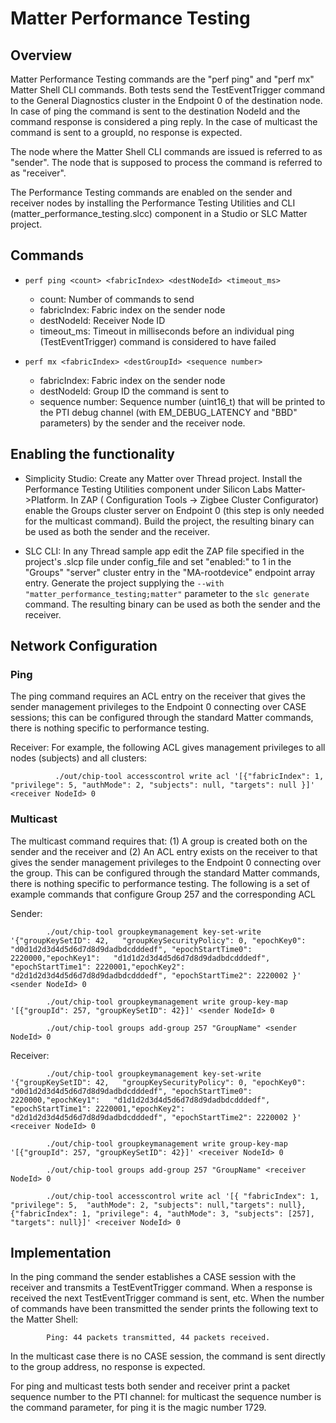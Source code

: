 # Matter Performance Testing

## Overview

Matter Performance Testing commands are the "perf ping" and "perf mx" Matter Shell CLI commands. Both tests send the TestEventTrigger command to the General Diagnostics cluster in the Endpoint 0 of the destination node. In case of ping the command is sent to the destination NodeId and the command response is considered a ping reply. In the case of multicast the command is sent to a groupId, no response is expected.

The node where the Matter Shell CLI commands are issued is referred to as "sender". The node that is supposed to process the command is referred to as "receiver".

The Performance Testing commands are enabled on the sender and receiver nodes by installing the Performance Testing Utilities and CLI (matter_performance_testing.slcc) component in a Studio or SLC Matter project.

## Commands
-   `perf ping <count> <fabricIndex> <destNodeId> <timeout_ms>`
    - count: Number of commands to send
    - fabricIndex: Fabric index on the sender node
    - destNodeId:  Receiver Node ID
    - timeout_ms: Timeout in milliseconds before an individual ping (TestEventTrigger) command is considered to have failed

-   `perf mx <fabricIndex> <destGroupId> <sequence number>`
    - fabricIndex: Fabric index on the sender node
    - destNodeId:  Group ID the command is sent to
    - sequence number: Sequence number (uint16_t) that will be printed to the PTI debug channel (with EM_DEBUG_LATENCY and "BBD" parameters) by the sender and the receiver node.

## Enabling the functionality

- Simplicity Studio: Create any Matter over Thread project. Install the Performance Testing Utilities component under Silicon Labs Matter->Platform. In ZAP ( Configuration Tools -> Zigbee Cluster Configurator) enable the Groups cluster server on Endpoint 0 (this step is only needed for the multicast command). Build the project, the resulting binary can be used as both the sender and the receiver.

- SLC CLI: In any Thread sample app edit the ZAP file specified in the project's .slcp file under config_file and set "enabled:" to 1 in the "Groups" "server" cluster entry in the "MA-rootdevice" endpoint array entry. Generate the project supplying the `--with "matter_performance_testing;matter"` parameter to the `slc generate` command. The resulting binary can be used as both the sender and the receiver.

## Network Configuration
### Ping
The ping command requires an ACL entry on the receiver that gives the sender management privileges to the Endpoint 0 connecting over CASE sessions; this can be configured through the standard Matter commands, there is nothing specific to performance testing.

Receiver:
For example, the following ACL gives management privileges to all nodes (subjects) and all clusters:

              ./out/chip-tool accesscontrol write acl '[{"fabricIndex": 1, "privilege": 5, "authMode": 2, "subjects": null, "targets": null }]' <receiver NodeId> 0

### Multicast
The multicast command requires that: (1) A group is created both on the sender and the receiver and (2) An ACL entry exists on the receiver to that gives the sender management privileges to the Endpoint 0 connecting over the group. This can be configured through the standard Matter commands, there is nothing specific to performance testing. The following is a set of example commands that configure Group 257 and the corresponding ACL


Sender:

            ./out/chip-tool groupkeymanagement key-set-write '{"groupKeySetID": 42,   "groupKeySecurityPolicy": 0, "epochKey0":    "d0d1d2d3d4d5d6d7d8d9dadbdcdddedf", "epochStartTime0": 2220000,"epochKey1":   "d1d1d2d3d4d5d6d7d8d9dadbdcdddedf", "epochStartTime1": 2220001,"epochKey2":   "d2d1d2d3d4d5d6d7d8d9dadbdcdddedf", "epochStartTime2": 2220002 }' <sender NodeId> 0

            ./out/chip-tool groupkeymanagement write group-key-map '[{"groupId": 257, "groupKeySetID": 42}]' <sender NodeId> 0

            ./out/chip-tool groups add-group 257 "GroupName" <sender NodeId> 0


Receiver:

            ./out/chip-tool groupkeymanagement key-set-write '{"groupKeySetID": 42,   "groupKeySecurityPolicy": 0, "epochKey0":    "d0d1d2d3d4d5d6d7d8d9dadbdcdddedf", "epochStartTime0": 2220000,"epochKey1":   "d1d1d2d3d4d5d6d7d8d9dadbdcdddedf", "epochStartTime1": 2220001,"epochKey2":   "d2d1d2d3d4d5d6d7d8d9dadbdcdddedf", "epochStartTime2": 2220002 }' <receiver NodeId> 0

            ./out/chip-tool groupkeymanagement write group-key-map '[{"groupId": 257, "groupKeySetID": 42}]' <receiver NodeId> 0

            ./out/chip-tool groups add-group 257 "GroupName" <receiver NodeId> 0

            ./out/chip-tool accesscontrol write acl '[{ "fabricIndex": 1, "privilege": 5,  "authMode": 2, "subjects": null,"targets": null},{"fabricIndex": 1, "privilege": 4, "authMode": 3, "subjects": [257], "targets": null}]' <receiver NodeId> 0

## Implementation

In the ping command the sender establishes a CASE session with the receiver and transmits a TestEventTrigger command. When a response is received the next TestEventTrigger command is sent, etc. When the <count> number of commands have been transmitted the sender prints the following text to the Matter Shell:

            Ping: 44 packets transmitted, 44 packets received.

In the multicast case there is no CASE session, the command is sent directly to the group address, no response is expected.

For ping and multicast tests both sender and receiver print a packet sequence number to the PTI channel: for multicast the sequence number is the <sequence number> command parameter, for ping it is the magic number 1729.

 
